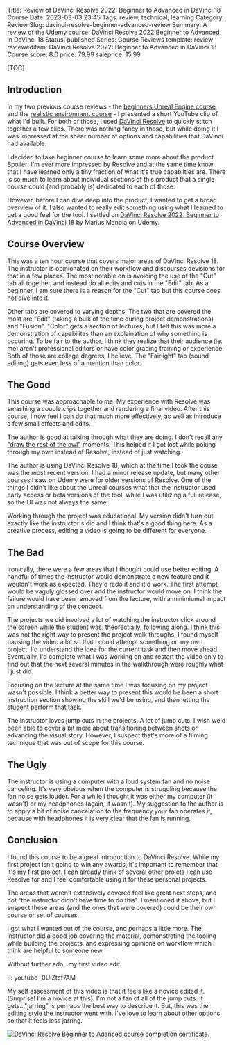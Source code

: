 Title: Review of DaVinci Resolve 2022: Beginner to Advanced in DaVinci 18 Course
Date: 2023-03-03 23:45
Tags: review, technical, learning
Category: Review
Slug: davinci-resolve-beginner-advanced-review
Summary: A review of the Udemy course: DaVinci Resolve 2022 Beginner to Advanced in DaVinci 18
Status: published
Series: Course Reviews
template: review
revieweditem: DaVinci Resolve 2022: Beginner to Advanced in DaVinci 18 Course
score: 8.0
price: 79.99
saleprice: 15.99

[TOC]

## Introduction

In my two previous course reviews - the [beginners Unreal Engine course][2], and the [realistic environment course][2] -
I presented a short YouTube clip of what I'd built. For both of those, I used [DaVinci Resolve][3] to quickly stitch together
a few clips. There was nothing fancy in those, but while doing it I was impressed at the shear number of options and capabilities that
DaVinci had available.

I decided to take beginner course to learn some more about the product. Spoiler: I'm ever more impressed by Resolve and at the same
time know that I have learned only a tiny fraction of what it's true capabilties are. There is so much to learn about individual
sections of this product that a single course could (and probably is) dedicated to each of those.

However, before I can dive deep into the product, I wanted to get a broad overview of it. I also wanted to really edit something
using what I learned to get a good feel for the tool. I settled on [DaVinci Resolve 2022: Beginner to Advanced in DaVinci 18][4] by
Marius Manola on Udemy.

## Course Overview

This was a ten hour course that covers major areas of DaVinci Resolve 18. The instructor is opinionated on their workflow
and discourses devisions for that in a few places. The most notable on is avoiding the use of the "Cut" tab all together, and instead 
do all edits and cuts in the "Edit" tab. As a beginner, I am sure there is a reason for the "Cut" tab but this course does not dive into it. 

Other tabs are covered to varying depths. The two that are covered the most are "Edit" (taking a bulk of the time during project demonstrations)
and "Fusion". "Color" gets a section of lectures, but I felt this was more a demonstration of capabilites than an explaination of why something is 
occuring. To be fair to the author, I think they realize that their audience (ie. me) aren't professional editors or have color grading training or 
experience. Both of those are college degrees, I believe. The "Fairlight" tab (sound editing) gets even less of a mention than color.

## The Good

This course was approachable to me. My experience with Resolve was smashing a couple clips together and rendering a final video. After this course,
I now feel I can do that much more effectively, as well as introduce a few small effects and edits. 

The author is good at talking through what they are doing. I don't recall any ["draw the rest of the owl"][5] moments. This helped if I got lost while
poking through my own instead of Resolve, instead of just watching. 

The author is using DaVinci Resolve 18, which at the time I took the couse was the most recent version. I had a minor release update, but many other 
courses I saw on Udemy were for older versions of Resolve. One of the things I didn't like about the Unreal courses what that the instructor used early access or beta versions of the tool, while I was utilizing a full release, so the UI was not always the same. 

Working through the project was educational. My version didn't turn out exactly like the instructor's did and I think that's a good thing here. As a
creative process, editing a video is going to be different for everyone.

## The Bad

Ironically, there were a few areas that I thought could use better editing. A handful of times the instructor would demonstrate a new feature and it 
wouldn't work as expected. They'd redo it and it'd work. The first attempt would be vaguly glossed over and the instructor would move on. I think
the failure would have been removed from the lecture, with a minimiumal impact on understanding of the concept.

The projects we did involved a lot of watching the instructor click around the screen while the student was, theorectially, following along. I think this
was not the right way to present the project walk throughs. I found myself pausing the video a lot so that I could attempt something on my 
own project. I'd understand the idea for the current task and then move ahead. Eventually, I'd complete what I was working on  and restart the video only
to find out that the next several minutes in the walkthrough were roughly what I just did.

Focusing on the lecture at the same time I was focusing on my project wasn't possible. I think a better way to present this would be been a short 
instruction section showing the skill we'd be using, and then letting the student perform that task. 

The instructor loves jump cuts in the projects. A lot of jump cuts. I wish we'd been able to cover a bit more about transitioning between shots or 
advancing the visual story. However, I suspect that's more of a filming technique that was out of scope for this course.

## The Ugly

The instructor is using a computer with a loud system fan and no noise canceling. It's very obvious when the computer is struggling because the fan noise
gets louder. For a while I thought it was either my computer (it wasn't) or my headphones (again, it wasn't). My suggestion to the author is to apply a bit of noise cancelation to the frequency your fan operates it, because with headphones it is very clear that the fan is running.

## Conclusion

I found this course to be a great introduction to DaVinci Resolve. While my first project isn't going to win any awards, it's important to remember 
that it's my first project. I can already think of several other projets I can use Resolve for and I feel comfortable using it for these personal
 projects.

The areas that weren't extensively covered feel like great next steps, and not "the instructor didn't have time to do this". I mentioned it above,
but I suspect these areas (and the ones that were covered) could be their own course or set of courses.

I got what I wanted out of the course, and perhaps a little more. The instructor did a good job covering the material, demonstrating the tooling
while building the projects, and expressing opinions on workflow which I think are helpful to someone new.

Without further ado...my first video edit.

::: youtube _0UiZtcf7AM

My self assessment of this video is that it feels like a novice edited it. (Surprise! I'm a novice at this). I'm not a fan of all of the 
jump cuts. It gets..."jarring" is perhaps the best way to describe it. But, this was the editing style the instructor went with. I've love to learn about other options so that it feels less jarring.

[![DaVinci Resolve Beginner to Adanced course completion certificate.][certificate]][courselink]



 [1]: {filename}2022_10_03_UE5_complete_beginners_guide.md
 [2]: {filename}2022_09_20_UE5_realistic_environment_design_beginners.md
 [3]: https://www.blackmagicdesign.com/products/davinciresolve
 [4]: https://www.udemy.com/course/davinci-resolve-18/
 [5]: https://knowyourmeme.com/memes/how-to-draw-an-owl
 [certificate]: {attach}images/UC-davinci-beginner-advanced.jpg
 [courselink]: https://www.udemy.com/certificate/UC-995f08ca-76a9-4187-a2d7-791ec6737e23/

